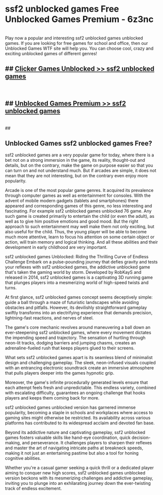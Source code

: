 # ssf2 unblocked games  Free Unblocked Games Premium - 6z3nc <br>
<br>
Play now a popular and interesting ssf2 unblocked games unblocked games. If you are looking for free games for school and office, then our Unblocked Games WTF site will help you. You can choose cool, crazy and exciting unblocked games of different genres!


## ##  [Clicker Games Unblocked >> ssf2 unblocked games](http://freeplayer.one?title=ssf2_unblocked_games&ref=UGames)
  <br>

##  ## [Unblocked Games Premium >> ssf2 unblocked games](http://freeplayer.one?title=ssf2_unblocked_games&ref=UGames)
  <br>
  ##



## Unblocked Games ssf2 unblocked games Free?

ssf2 unblocked games are a very popular game for today, where there is a bet not on a strong immersion in the game, its reality, thought-out and details, but on the contrary, make the game on purpose easier so that you can turn on and not understand much. But if arcades are simple, it does not mean that they are not interesting, but on the contrary even enjoy more popularity.

Arcade is one of the most popular game genres. It acquired its prevalence through computer games as well as entertainment for consoles. With the advent of mobile modern gadgets (tablets and smartphones) there appeared and corresponding games of this genre, no less interesting and fascinating. For example ssf2 unblocked games unblocked 76 game. Any such game is created primarily to entertain the child (or even the adult), as well as to give him positive emotions and good mood. But the right approach to such entertainment may well make them not only exciting, but also useful for the child. Thus, the young player will be able to become much more attentive, learn to focus his attention on some certain object or action, will train memory and logical thinking. And all these abilities and their development in early childhood are very important.

ssf2 unblocked games Unblocked: Riding the Thrilling Curve of Endless Challenge
Embark on a pulse-pounding journey that defies gravity and tests your reflexes with ssf2 unblocked games, the addictive unblocked game that's taken the gaming world by storm. Developed by RobKayS and released in 2014, ssf2 unblocked games is a captivating 3D running game that plunges players into a mesmerizing world of high-speed twists and turns.

At first glance, ssf2 unblocked games concept seems deceptively simple: guide a ball through a maze of futuristic landscapes while avoiding obstacles and pitfalls. However, its devilishly straightforward gameplay swiftly transforms into an electrifying experience that demands precision, lightning-fast reactions, and nerves of steel.

The game's core mechanic revolves around maneuvering a ball down an ever-steepening ssf2 unblocked games, where every movement dictates the impending speed and trajectory. The sensation of hurtling through neon-lit tracks, dodging barriers and jumping chasms, creates an adrenaline-fueled rush that keeps players glued to their screens.

What sets ssf2 unblocked games apart is its seamless blend of minimalist design and challenging gameplay. The sleek, neon-infused visuals coupled with an entrancing electronic soundtrack create an immersive atmosphere that pulls players deeper into the games hypnotic grip.

Moreover, the game's infinite procedurally generated levels ensure that each attempt feels fresh and unpredictable. This endless variety, combined with escalating difficulty, guarantees an ongoing challenge that hooks players and keeps them coming back for more.

ssf2 unblocked games unblocked version has garnered immense popularity, becoming a staple in schools and workplaces where access to gaming sites might otherwise be restricted. Its availability across various platforms has contributed to its widespread acclaim and devoted fan base.

Beyond its addictive nature and captivating gameplay, ssf2 unblocked games fosters valuable skills like hand-eye coordination, quick decision-making, and perseverance. It challenges players to sharpen their reflexes and master the art of navigating intricate paths at breakneck speeds, making it not just an entertaining pastime but also a tool for honing cognitive abilities.

Whether you're a casual gamer seeking a quick thrill or a dedicated player aiming to conquer new high scores, ssf2 unblocked games unblocked version beckons with its mesmerizing challenges and addictive gameplay, inviting you to plunge into an exhilarating journey down the ever-twisting track of endless excitement.